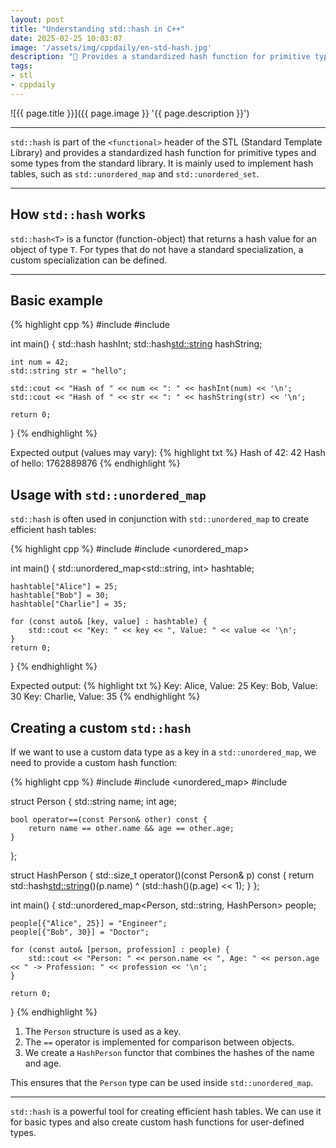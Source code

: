 ```yaml
---
layout: post
title: "Understanding std::hash in C++"
date: 2025-02-25 10:03:07
image: '/assets/img/cppdaily/en-std-hash.jpg'
description: "🚀 Provides a standardized hash function for primitive types and some types from the standard library"
tags:
- stl
- cppdaily
---
```


![{{ page.title }}]({{ page.image }} '{{ page.description }}')

---

`std::hash` is part of the `<functional>` header of the STL (Standard Template Library) and provides a standardized hash function for primitive types and some types from the standard library. It is mainly used to implement hash tables, such as `std::unordered_map` and `std::unordered_set`.

---

## How `std::hash` works
`std::hash<T>` is a functor (function-object) that returns a hash value for an object of type `T`. For types that do not have a standard specialization, a custom specialization can be defined.

---

## Basic example

{% highlight cpp %}
#include <iostream>
#include <functional>

int main() {
    std::hash<int> hashInt; std::hash<std::string> hashString;

    int num = 42;
    std::string str = "hello";

    std::cout << "Hash of " << num << ": " << hashInt(num) << '\n';
    std::cout << "Hash of " << str << ": " << hashString(str) << '\n';

    return 0;
}
{% endhighlight %}

Expected output (values may vary):
{% highlight txt %}
Hash of 42: 42
Hash of hello: 1762889876
{% endhighlight %}

## Usage with `std::unordered_map`
`std::hash` is often used in conjunction with `std::unordered_map` to create efficient hash tables:

{% highlight cpp %}
#include <iostream>
#include <unordered_map>

int main() {
    std::unordered_map<std::string, int> hashtable;

    hashtable["Alice"] = 25;
    hashtable["Bob"] = 30;
    hashtable["Charlie"] = 35;

    for (const auto& [key, value] : hashtable) {
        std::cout << "Key: " << key << ", Value: " << value << '\n';
    }
    return 0;
}
{% endhighlight %}

Expected output:
{% highlight txt %}
Key: Alice, Value: 25
Key: Bob, Value: 30
Key: Charlie, Value: 35
{% endhighlight %}

## Creating a custom `std::hash`
If we want to use a custom data type as a key in a `std::unordered_map`, we need to provide a custom hash function:

{% highlight cpp %}
#include <iostream>
#include <unordered_map>
#include <functional>

struct Person {
    std::string name;
    int age;

    bool operator==(const Person& other) const {
        return name == other.name && age == other.age;
    }
};

struct HashPerson {
    std::size_t operator()(const Person& p) const {
        return std::hash<std::string>()(p.name) ^ (std::hash<int>()(p.age) << 1);
    }
};

int main() {
    std::unordered_map<Person, std::string, HashPerson> people;

    people[{"Alice", 25}] = "Engineer";
    people[{"Bob", 30}] = "Doctor";

    for (const auto& [person, profession] : people) {
        std::cout << "Person: " << person.name << ", Age: " << person.age << " -> Profession: " << profession << '\n';
    }

    return 0;
}
{% endhighlight %}

1. The `Person` structure is used as a key.
2. The `==` operator is implemented for comparison between objects.
3. We create a `HashPerson` functor that combines the hashes of the name and age.

This ensures that the `Person` type can be used inside `std::unordered_map`.

---

`std::hash` is a powerful tool for creating efficient hash tables. We can use it for basic types and also create custom hash functions for user-defined types.
